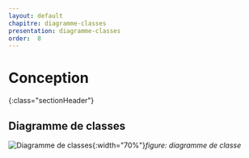 ```yaml
---
layout: default
chapitre: diagramme-classes
presentation: diagramme-classes
order:  8
---
```

# Conception
{:class="sectionHeader"}

<!-- new slide -->

## Diagramme de classes    
![Diagramme de classes](/{{site.baseurl}}/conception/Diagramme-classe/Images/Diagramme-classe.png){:width="70%"}*figure: diagramme de classe*

<!-- new slide -->
